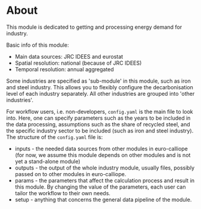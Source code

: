# About

This module is dedicated to getting and processing energy demand for industry.

Basic info of this module:

- Main data sources: JRC IDEES and eurostat
- Spatial resolution: national (because of JRC IDEES)
- Temporal resolution: annual aggregated

Some industries are specified as 'sub-module' in this module, such as iron and steel industry. This allows you to flexibly configure the decarbonisation level of each industry separately. All other industries are grouped into 'other industries'.

For workflow users, i.e. non-developers, `config.yaml` is the main file to look into.
Here, one can specify parameters such as the years to be included in the data processing, assumptions such as the share of recycled steel, and the specific industry sector to be included (such as iron and steel industry).
The structure of the `config.yaml` file is:

- inputs - the needed data sources from other modules in euro-calliope (for now, we assume this module depends on other modules and is not yet a stand-alone module)
- outputs - the output of the whole industry module, usually files, possibly passed on to other modules in euro-calliope.
- params - the parameters that affect the calculation process and result in this module.
By changing the value of the parameters, each user can tailor the workflow to their own needs.
- setup - anything that concerns the general data pipeline of the module.
